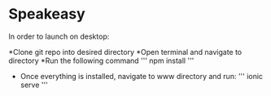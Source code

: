 # Speakeasy

In order to launch on desktop:

*Clone git repo into desired directory
*Open terminal and navigate to directory
*Run the following command
  '''
  npm install
  '''
* Once everything is installed, navigate to www directory and run:
  '''
  ionic serve
  '''
